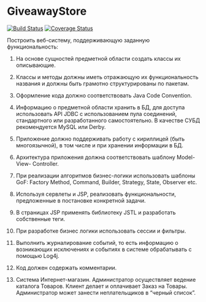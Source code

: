 # GiveawayStore

[![Build Status](https://travis-ci.org/Forester19/GiveawayStore.svg?branch=master)](https://travis-ci.org/Forester19/GiveawayStore)
[![Coverage Status](https://codecov.io/gh/Forester19/GiveawayStore/badge.svg)](https://codecov.io/gh/Forester19/GiveawayStore)



Построить веб-систему, поддерживающую заданную функциональность:
1. На основе сущностей предметной области создать классы их
описывающие.
2. Классы и методы должны иметь отражающую их функциональность
названия и должны быть грамотно структурированы по пакетам.
3. Оформление кода должно соответствовать Java Code Convention.
4. Информацию о предметной области хранить в БД, для доступа
использовать API JDBC с использованием пула соединений,
стандартного или разработанного самостоятельно. В качестве СУБД
рекомендуется MySQL или Derby.
5. Приложение должно поддерживать работу с кириллицей (быть
многоязычной), в том числе и при хранении информации в БД.
6. Архитектура приложения должна соответствовать шаблону Model-View-
Controller.
7. При реализации алгоритмов бизнес-логики использовать шаблоны GoF:
Factory Method, Command, Builder, Strategy, State, Observer etc.
8. Используя сервлеты и JSP, реализовать функциональности,
предложенные в постановке конкретной задачи.
9. В страницах JSP применять библиотеку JSTL и разработать собственные
теги.
10. При разработке бизнес логики использовать сессии и фильтры.
11. Выполнить журналирование событий, то есть информацию о
возникающих исключениях и событиях в системе обрабатывать с
помощью Log4j.
12. Код должен содержать комментарии.

9. Система Интернет-магазин. Администратор осуществляет ведение каталога
Товаров. Клиент делает и оплачивает Заказ на Товары. Администратор может
занести неплательщиков в “черный список”.
